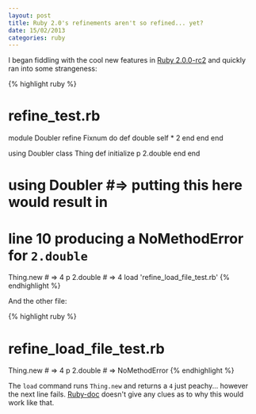 ```yaml
---
layout: post
title: Ruby 2.0's refinements aren't so refined... yet?
date: 15/02/2013
categories: ruby
---
```


I began fiddling with the cool new features in [Ruby 2.0.0-rc2](http://www.ruby-lang.org/en/news/2013/02/08/ruby-2-0-0-rc2-is-released/) and quickly ran into some strangeness:

{% highlight ruby %}
# refine_test.rb
module Doubler
  refine Fixnum do
    def double
      self * 2
    end
  end
end

using Doubler
class Thing
  def initialize
    p 2.double
  end
end

# using Doubler #=> putting this here would result in
# line 10 producing a NoMethodError for `2.double`
Thing.new  # => 4
p 2.double  # => 4
load 'refine_load_file_test.rb'
{% endhighlight %}

And the other file:

{% highlight ruby %}
# refine_load_file_test.rb
Thing.new  # => 4
p 2.double  # => NoMethodError
{% endhighlight %}

The `load` command runs `Thing.new` and returns a `4` just peachy... however the next line fails.  [Ruby-doc](http://www.ruby-doc.org/core-1.9.3/Kernel.html#method-i-load) doesn't give any clues as to why this would work like that.
